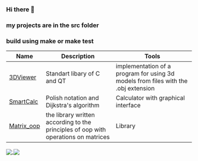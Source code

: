 ### Hi there 👋




### my projects are in the src folder 
### build using make or make test

| Name | Description | Tools |
| --- | --- | --- |
| [3DViewer](https://github.com/chelnik/3DViewer)| 	Standart libary of C and QT | implementation of a program for using 3d models from files with the .obj extension
| [SmartCalc](https://github.com/chelnik/smartCalc) | Polish notation and Dijkstra's algorithm | Сalculator with graphical interface
| [Matrix_oop](https://github.com/chelnik/matrix_oop) | the library written according to the principles of oop with operations on matrices | Library 

<!-- | [NetPractice](https://github.com/ifanzilka/NetPractice) | Configuring Routers | -->


<a href="https://github.com/anuraghazra/github-readme-stats">
  <img align="center" src="https://github-readme-stats.vercel.app/api/pin/?username=anuraghazra&repo=github-readme-stats" />
</a>
<a href="https://github.com/anuraghazra/convoychat">
  <img align="center" src="https://github-readme-stats.vercel.app/api/pin/?username=anuraghazra&repo=convoychat" />
</a>
